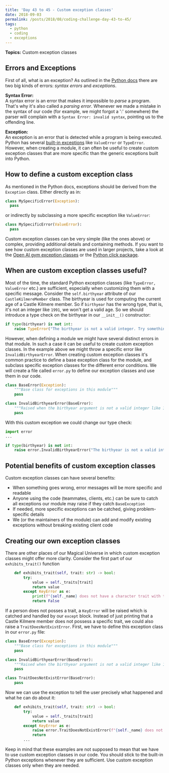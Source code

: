 ```yaml
---
title: 'Day 43 to 45 - Custom exception classes'
date: 2018-09-03
permalink: /posts/2018/08/coding-challenge-day-43-to-45/
tags:
  - python
  - coding
  - exceptions
---
```


**Topics:** Custom exception classes

## Errors and Exceptions
First of all, what is an exception? As outlined in the [Python docs](https://docs.python.org/3/tutorial/errors.html) there are two big kinds of errors: *syntax errors* and *exceptions*. 

**Syntax Error:**   
A syntax error is an error that makes it impossible to *parse* a program. That's why it's also called a *parsing error*. Whenever we made a mistake in the syntax of our code (for example, we might forgot a ':' somewhere) the parser will complain with a ```Syntax Error: invalid syntax```, pointing us to the offending line.
    
**Exception:**    
An exception is an error that is detected while a program is being executed. Python has several [built-in exceptions](https://docs.python.org/3/library/exceptions.html#bltin-exceptions) like `ValueError` or `TypeError`. However, when creating a module, it can often be useful to create custom exception classes that are more specific than the generic exceptions built into Python.

## How to define a custom exception class

As mentioned in the Python docs, exceptions should be derived from the `Exception` class. Either directly as in:

```python
class MySpecificError(Exception):
  pass 
```

or indirectly by subclassing a more specific exception like `ValueError`:
```python
class MySpecificError(ValueError):
  pass 
```

Custom exception classes can be very simple (like the ones above) or complex, providing additional details and containing methods. If you want to see how custom exception classes are used in larger projects, take a look at the [Open AI gym exception classes](https://github.com/openai/gym/blob/master/gym/error.py) or the [Python click package](https://github.com/pallets/click/blob/master/click/exceptions.py).


## When are custom exception classes useful?

Most of the time, the standard Python exception classes (like `TypeError, ValueError` etc.) are sufficient, especially when customizing them with a specific message. Consider the `self.birthyear` attribute of our `CastleKilmereMember` class. The birthyear is used for computing the current age of a Castle Kilmere member. So if `birthyear` has the wrong type, that is, it's not an integer like `1991`, we won't get a valid age. So we should introduce a type check on the birthyear in our `__init__()` constructor:

```python
if type(birthyear) is not int:
    raise TypeError("The birthyear is not a valid integer. Try something like 1991")
```

However, when defining a module we might have several distinct errors in that module. In such a case it can be useful to create custom exception classes. In the example above we might throw a specific error like `InvalidBirthyearError`. When creating custom exception classes it's common practice to define a base exception class for the module, and subclass specific exception classes for the different error conditions. We will create a file called `error.py` to define our exception classes and use them in our code.

```python
class BaseError(Exception):
    """Base class for exceptions in this module"""
    pass

class InvalidBirthyearError(BaseError):
    """Raised when the birthyear argument is not a valid integer like 1991"""
    pass
```

With this custom exception we could change our type check:

```python
import error
...

if type(birthyear) is not int:
    raise error.InvalidBirthyearError("The birthyear is not a valid integer. Try something like 1991")
```

## Potential benefits of custom exception classes

Custom exception classes can have several benefits:    
- When something goes wrong, error messages will be more specific and readable    
- Anyone using the code (teammates, clients, etc.) can be sure to catch all exceptions our module may raise if they catch `BaseException`       
- If needed, more specific exceptions can be catched, giving problem-specific details       
- We (or the maintainers of the module) can add and modify existing exceptions without breaking existing client code     

<!-- Source: https://softwareengineering.stackexchange.com/questions/343262/is-it-better-to-have-many-specified-exceptions-or-some-general-that-are-raised-w -->


## Creating our own exception classes

There are other places of our Magical Universe in which custom exception classes might offer more clarity. Consider the first part of our `exhibits_trait()` function

```python
    def exhibits_trait(self, trait: str) -> bool:
        try:
            value = self._traits[trait]
            return value
        except KeyError as e:
            print(f"{self._name} does not have a character trait with the name {e}")
            return False

```

If a person does not posses a trait, a `KeyError` will be raised which is catched and handled by our `except` block. Instead of just printing that a Castle Kilmere member does not possess a specific trait, we could also raise a `TraitDoesNotExistError`. First, we have to define this exception class in our `error.py` file:

```python
class BaseError(Exception):
    """Base class for exceptions in this module"""
    pass

class InvalidBirthyearError(BaseError):
    """Raised when the birthyear argument is not a valid integer like 1991"""
    pass

class TraitDoesNotExistError(BaseError):
    pass

```

Now we can use the exception to tell the user precisely what happened and what he can do about it:

```python
    def exhibits_trait(self, trait: str) -> bool:
        try:
            value = self._traits[trait]
            return value
        except KeyError as e:
            raise error.TraitDoesNotExistError(f"{self._name} does not possess a character trait with the name '{trait}'. Use the add_trait() function to add traits.")
            return
        ...
```

Keep in mind that these examples are not supposed to mean that we have to use custom exception classes in our code. You should stick to the built-in Python exceptions whenever they are sufficient. Use custom exception classes only when they are needed.




<!-- ## Real world examples -->
<!-- https://github.com/openai/gym/blob/master/gym/error.py -->
<!-- https://github.com/openai/gym/blob/master/gym/envs/atari/atari_env.py -->
<!-- https://github.com/pallets/click/blob/master/click/exceptions.py -->
<!-- https://github.com/requests/requests/blob/master/requests/exceptions.py -->
